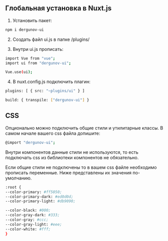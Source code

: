 ## Глобальная установка в Nuxt.js

1. Установить пакет:

```sh
npm i dergunov-ui
```

2. Создать файл ui.js в папке /plugins/

3. Внутри ui.js прописать:

```sh
import Vue from "vue";
import ui from "dergunov-ui";

Vue.use(ui);
```

4. В nuxt.config.js подключить плагин:

```sh
plugins: [ { src: "~plugins/ui" } ]
```

```sh
build: { transpile: ["dergunov-ui"] }
```

## CSS

Опционально можно подключить общие стили и утилитарные классы. В самом начале вашего css файла допишите:

```sh
@import "dergunov-ui";
```

Внутри компонентов данные стили не используются, то есть подключать css из библиотеки компонентов не обязательно.

Если общие стили не подключены то в вашем css файле необходимо прописать переменные. Ниже представлены их значения по-умолчанию.

```sh
:root {
--color-primary: #ff5050;
--color-primary-dark: #ed0d0d;
--color-primary-light: #db9090;

--color-black: #000;
--color-gray-dark: #333;
--color-gray: #ccc;
--color-gray-light: #eee;
--color-white: #fff;
}
```
